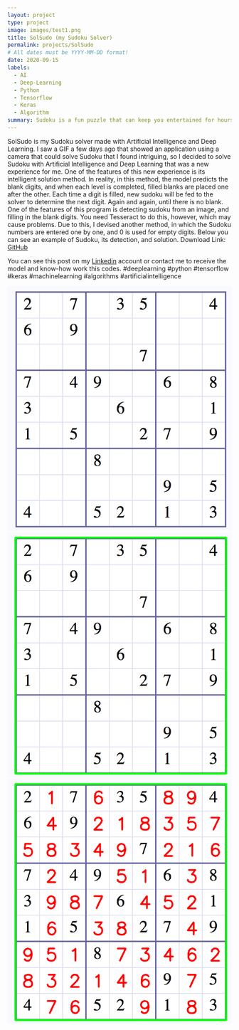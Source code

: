 ```yaml
---
layout: project
type: project
image: images/test1.png
title: SolSudo (my Sudoku Solver)
permalink: projects/SolSudo
# All dates must be YYYY-MM-DD format!
date: 2020-09-15
labels:
  - AI
  - Deep-Learning
  - Python
  - Tensorflow
  - Keras
  - Algorithm
summary: Sudoku is a fun puzzle that can keep you entertained for hours on end. but it's amazing that an AI model can solve sudokus by just looking at the picture of the sudoku within seconds.
---
```

SolSudo is my Sudoku solver made with Artificial Intelligence and Deep Learning.
I saw a GIF a few days ago that showed an application using a camera that could solve Sudoku that I found intriguing, so I decided to solve Sudoku with Artificial Intelligence and Deep Learning that was a new experience for me.
One of the features of this new experience is its intelligent solution method. In reality, in this method, the model predicts the blank digits, and when each level is completed, filled blanks are placed one after the other. Each time a digit is filled, new sudoku will be fed to the solver to determine the next digit. Again and again, until there is no blank.
One of the features of this program is detecting sudoku from an image, and filling in the blank digits. You need Tesseract to do this, however, which may cause problems. Due to this, I devised another method, in which the Sudoku numbers are entered one by one, and 0 is used for empty digits.
Below you can see an example of Sudoku, its detection, and solution.
Download Link: [GitHub](https://github.com/AryaKoureshi/SolSudo)

You can see this post on my [Linkedin](https://www.linkedin.com/posts/arya-koureshi_deeplearning-python-tensorflow-activity-6711641409658716160-kdSD) account or contact me to receive the model and know-how work this codes.
#deeplearning #python #tensorflow #keras #machinelearning #algorithms #artificialintelligence

<img title="Sudoku" class="ui xlarge image" src="../images/test1.png">
<img title="Detected" class="ui xlarge image" src="../images/detected1.png">
<img title="Solved" class="ui xlarge image" src="../images/solved1.png">
